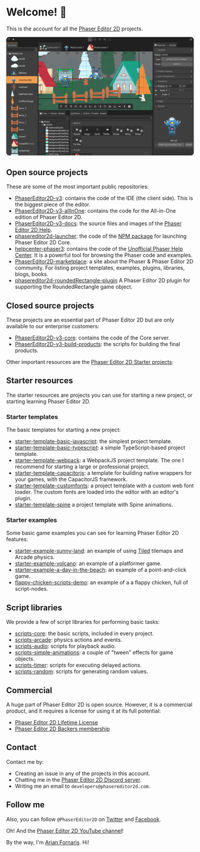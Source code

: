 # Welcome! 👋

This is the account for all the [Phaser Editor 2D](https://phasereditor2d.com) projects.

![screenshot](editor-screenshot.png)

## Open source projects

These are some of the most important public repositories:

* [PhaserEditor2D-v3](https://github.com/PhaserEditor2D/PhaserEditor2D-v3): contains the code of the IDE (the client side). This is the biggest piece of the editor.
* [PhaserEditor2D-v3-allInOne](https://github.com/PhaserEditor2D/PhaserEditor2D-v3-allInOne): contains the code for the All-in-One edition of Phaser Editor 2D.
* [PhaserEditor2D-v3-docs](https://github.com/PhaserEditor2D/PhaserEditor-v3-docs): the source files and images of the [Phaser Editor 2D Help](https://help.phasereditor2d.com/v3).
* [phasereditor2d-launcher](https://github.com/PhaserEditor2D/phasereditor2d-launcher): the code of the [NPM package](https://www.npmjs.com/package/phasereditor2d-launcher) for launching Phaser Editor 2D Core.
* [helpcenter-phaser3](https://github.com/PhaserEditor2D/helpcenter-phaser3): contains the code of the [Unofficial Phaser Help Center](https://helpcenter.phasereditor2d.com). It is a powerful tool for browsing the Phaser code and examples.
* [PhaserEditor2D-marketplace](https://github.com/PhaserEditor2D/PhaserEditor2D-marketplace): a site about the Phaser & Phaser Editor 2D community. For listing project templates, examples, plugins, libraries, blogs, books.
* [phasereditor2d-roundedRectangle-plugin](https://github.com/PhaserEditor2D/phasereditor2d-roundedRectangle-plugin) A Phaser Editor 2D plugin for supporting the RoundedRectangle game object.

## Closed source projects

These projects are an essential part of Phaser Editor 2D but are only available to our enterprise customers:

* [PhaserEditor2D-v3-core](https://github.com/PhaserEditor2D/PhaserEditor2D-v3-core): contains the code of the Core server.
* [PhaserEditor2D-v3-build-products](https://github.com/PhaserEditor2D/PhaserEditor2D-v3-build-products): the scripts for building the final products.

Other important resources are the [Phaser Editor 2D Starter projects](https://phasereditor2d.com/start):

## Starter resources

The starter resources are projects you can use for starting a new project, or starting learning Phaser Editor 2D.

### Starter templates

The basic templates for starting a new project:

* [starter-template-basic-javascript](https://github.com/PhaserEditor2D/starter-template-basic-javascript): the simplest project template.
* [starter-template-basic-typescript](https://github.com/PhaserEditor2D/starter-template-basic-typescript): a simple TypeScript-based project template.
* [starter-template-webpack](https://github.com/PhaserEditor2D/starter-template-webpack): a WebpackJS project template. The one I recommend for starting a large or professional project.
* [starter-template-capacitorjs](https://github.com/PhaserEditor2D/starter-template-capacitorjs): a template for building native wrappers for your games, with the CapacitorJS framework.
* [starter-template-customfonts](https://github.com/PhaserEditor2D/starter-template-customfonts): a project template with a custom web font loader. The custom fonts are loaded into the editor with an editor's plugin.
* [starter-template-spine](https://github.com/PhaserEditor2D/starter-template-spine) a project template with Spine animations.

### Starter examples

Some basic game examples you can see for learning Phaser Editor 2D features:

* [starter-example-sunny-land](https://github.com/PhaserEditor2D/starter-example-sunny-land): an example of using [Tiled](https://www.mapeditor.org/) tilemaps and Arcade physics.
* [starter-example-volcano](https://github.com/PhaserEditor2D/starter-example-volcano): an example of a platformer game.
* [starter-example-a-day-in-the-beach](https://github.com/PhaserEditor2D/starter-example-a-day-in-the-beach): an example of a point-and-click game.
* [flappy-chicken-scripts-demo](https://github.com/PhaserEditor2D/flappy-chicken-scripts-demo): an example of a a flappy chicken, full of script-nodes.

## Script libraries

We provide a few of script libraries for performing basic tasks:

* [scripts-core](https://github.com/PhaserEditor2D/phasereditor2d-scripts-core): the basic scripts, included in every project.
* [scripts-arcade](https://github.com/PhaserEditor2D/phasereditor2d-scripts-arcade): physics actions and events.
* [scripts-audio](https://github.com/PhaserEditor2D/phasereditor2d-scripts-audio): scripts for playback audio.
* [scripts-simple-animations](https://github.com/PhaserEditor2D/phasereditor2d-scripts-simple-animations): a couple of "tween" effects for game objects.
* [scripts-timer](https://github.com/PhaserEditor2D/phasereditor2d-scripts-timer): scripts for executing delayed actions.
* [scripts-random](https://github.com/PhaserEditor2D/phasereditor2d-scripts-random): scripts for generating random values.

## Commercial

A huge part of Phaser Editor 2D is open source. However, it is a commercial product, and it requires a license for using it at its full potential:

* [Phaser Editor 2D Lifetime License](https://fornaris.gumroad.com/l/phasereditor)
* [Phaser Editor 2D Backers membership](https://fornaris.gumroad.com/l/phasereditor-backers)

## Contact

Contact me by:

* Creating an issue in any of the projects in this account.
* Chatting me in the [Phaser Editor 2D Discord server](https://discord.com/invite/4DdpMMD).
* Writing me an email to `developers@phasereditor2d.com`.

## Follow me

Also, you can follow `@PhaserEditor2D` on [Twitter](https://www.twitter.com/PhaserEditor2D) and [Facebook](https://www.facebook.com/PhaserEditor2D). 

Oh! And the [Phaser Editor 2D YouTube channel](https://www.youtube.com/c/PhaserEditor2D)!

By the way, I'm [Arian Fornaris](https://www.linkedin.com/in/arianfornaris/). Hi!
